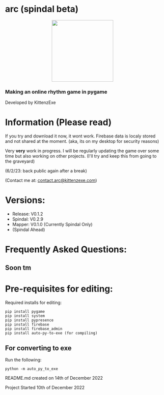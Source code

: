 # arc (spindal beta)
<p align="center">
  <img src="https://user-images.githubusercontent.com/67358250/209694789-06e0070a-8083-4e2a-8cf7-88f75aa2563b.png" width="200">
</p>

### Making an online rhythm game in pygame
Developed by KittenzExe

# Information (Please read)
If you try and download it now, it wont work. Firebase data is localy stored and not shared at the moment. (aka, its on my desktop for security reasons)

Very **very** work in progress. I will be regularly updating the game over some time but also working on other projects. (I'll try and keep this from going to the graveyard)

(6/2/23: back public again after a break)

(Contact me at: contact.arc@kittenzexe.com)

# Versions:
- Release: V0.1.2
- Spindal: V0.2.9
- Mapper: V0.1.0 (Currently Spindal Only)
- (Spindal Ahead)

# Frequently Asked Questions:
## Soon tm

# Pre-requisites for editing:
Required installs for editing:
```
pip install pygame
pip install system
pip install pypresence
pip install firebase
pip install firebase_admin
pip install auto-py-to-exe (for compiling)
```

## For converting to exe
Run the following:
```
python -m auto_py_to_exe
```

README.md created on 14th of December 2022

Project Started 10th of December 2022
